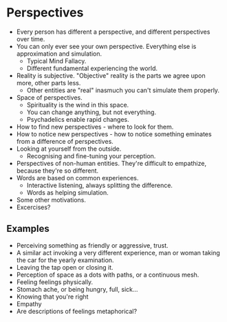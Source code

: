 # Perspectives

- Every person has different a perspective, and different perspectives over time.
- You can only ever see your own perspective. Everything else is approximation and simulation.
  - Typical Mind Fallacy.
  - Different fundamental experiencing the world.
- Reality is subjective. "Objective" reality is the parts we agree upon more, other parts less.
  - Other entities are "real" inasmuch you can't simulate them properly.
- Space of perspectives.
  - Spirituality is the wind in this space.
  - You can change anything, but not everything.
  - Psychadelics enable rapid changes.
- How to find new perspectives - where to look for them.
- How to notice new perspectives - how to notice something eminates from a difference of perspectives.
- Looking at yourself from the outside.
  - Recognising and fine-tuning your perception.
- Perspectives of non-human entities. They're difficult to empathize, because they're so different.
- Words are based on common experiences.
  - Interactive listening, always splitting the difference.
  - Words as helping simulation.
- Some other motivations.
- Excercises?

## Examples

- Perceiving something as friendly or aggressive, trust.
- A similar act invoking a very different experience, man or woman taking the car for the yearly examination.
- Leaving the tap open or closing it.
- Perception of space as a dots with paths, or a continuous mesh.
- Feeling feelings physically.
- Stomach ache, or being hungry, full, sick...
- Knowing that you're right
- Empathy
- Are descriptions of feelings metaphorical?
